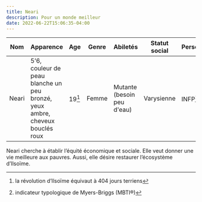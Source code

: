 ```yaml
---
title: Neari
description: Pour un monde meilleur
date: 2022-06-22T15:06:35-04:00
---
```


| Nom | Apparence | Age | Genre | Abiletés | Statut social | Personnalité |
| --- | --- | --- | --- | --- | --- | --- |
| Neari | 5’6,  couleur de peau blanche un peu bronzé, yeux ambre, cheveux bouclés roux | 19[^planet] | Femme | Mutante (besoin peu d'eau) | Varysienne | INFP[^personality] | 

Neari cherche à établir l’équité économique et sociale. Elle veut donner une vie meilleure aux pauvres. Aussi, elle désire restaurer l’écosystème d’Ilsoïme.

[^planet]: la révolution d’Ilsoïme équivaut à 404 jours terriens
[^personality]: indicateur typologique de Myers-Briggs (MBTI®)
